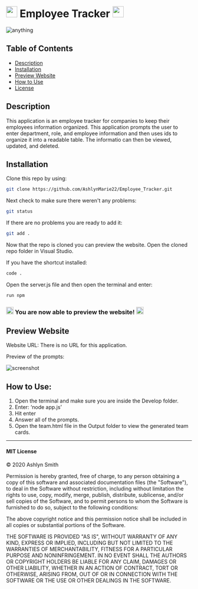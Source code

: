 # <img src="https://media.giphy.com/media/3og0INs7kEnoBYDGNi/giphy.gif" width="30px"> Employee Tracker <img src="https://media.giphy.com/media/3og0INs7kEnoBYDGNi/giphy.gif" width="30px">
![anything](https://img.shields.io/badge/license-MIT-red)

## Table of Contents

* [Description](#description)
* [Installation](#installation)
* [Preview Website](#preview-website)
* [How to Use](#how-to-use)
* [License](#mit-license)


## Description

This application is an employee tracker for companies to keep their employees information organized. This application prompts the user to enter department, role, and employee information and then uses ids to organize it into a readable table. The informatio can then be viewed, updated, and deleted.  

## Installation

Clone this repo by using:

```bash
git clone https://github.com/AshlynMarie22/Employee_Tracker.git
````

Next check to make sure there weren't any problems:
```bash
git status
````

If there are no problems you are ready to add it:

```bash
git add .
````

Now that the repo is cloned you can preview the website. Open the cloned repo folder in Visual Studio.

If you have the shortcut installed:

```bash
code .
````

Open the server.js file and then open the terminal and enter:

```bash
run npm
````


### <img src="https://cdn.shopify.com/s/files/1/1061/1924/products/4_grande.png?v=1571606116" width="20px"/> You are now able to preview the website! <img src="https://cdn.shopify.com/s/files/1/1061/1924/products/4_grande.png?v=1571606116" width="20px"/>


## Preview Website

Website URL: There is no URL for this application. 

Preview of the prompts:

![screenshot](https://ashlynimages.s3.us-east-2.amazonaws.com/Screen+Shot+2020-10-01+at+1.07.57+AM.png)

## How to Use:
1. Open the terminal and make sure you are inside the Develop folder.  
2. Enter: ‘node app.js’ 
3. Hit enter  
4. Answer all of the prompts.   
5. Open the team.html file in the Output folder to view the generated team cards. 


---

#### MIT License

© 2020 Ashlyn Smith

Permission is hereby granted, free of charge, to any person obtaining a copy
of this software and associated documentation files (the "Software"), to deal
in the Software without restriction, including without limitation the rights
to use, copy, modify, merge, publish, distribute, sublicense, and/or sell
copies of the Software, and to permit persons to whom the Software is
furnished to do so, subject to the following conditions:

The above copyright notice and this permission notice shall be included in all
copies or substantial portions of the Software.

THE SOFTWARE IS PROVIDED "AS IS", WITHOUT WARRANTY OF ANY KIND, EXPRESS OR
IMPLIED, INCLUDING BUT NOT LIMITED TO THE WARRANTIES OF MERCHANTABILITY,
FITNESS FOR A PARTICULAR PURPOSE AND NONINFRINGEMENT. IN NO EVENT SHALL THE
AUTHORS OR COPYRIGHT HOLDERS BE LIABLE FOR ANY CLAIM, DAMAGES OR OTHER
LIABILITY, WHETHER IN AN ACTION OF CONTRACT, TORT OR OTHERWISE, ARISING FROM,
OUT OF OR IN CONNECTION WITH THE SOFTWARE OR THE USE OR OTHER DEALINGS IN THE
SOFTWARE.